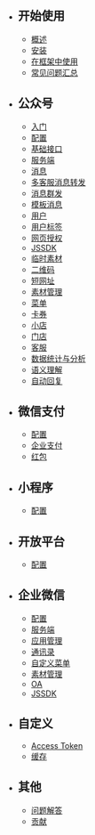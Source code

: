 - ## 开始使用
  - [概述](/docs/{{version}}/{{lang}}/index)
  - [安装](/docs/{{version}}/{{lang}}/installation)
  - [在框架中使用](/docs/{{version}}/{{lang}}/integration)
  - [常见问题汇总](/docs/{{version}}/{{lang}}/troubleshooting)

- ## 公众号
  - [入门](/docs/{{version}}/{{lang}}/official-account/index)
  - [配置](/docs/{{version}}/{{lang}}/official-account/configuration)
  - [基础接口](/docs/{{version}}/{{lang}}/official-account/base)
  - [服务端](/docs/{{version}}/{{lang}}/official-account/server)
  - [消息](/docs/{{version}}/{{lang}}/official-account/messages)
  - [多客服消息转发](/docs/{{version}}/{{lang}}/official-account/message-transfer)
  - [消息群发](/docs/{{version}}/{{lang}}/official-account/broadcasting)
  - [模板消息](/docs/{{version}}/{{lang}}/official-account/template_message)
  - [用户](/docs/{{version}}/{{lang}}/official-account/user)
  - [用户标签](/docs/{{version}}/{{lang}}/official-account/user-tag)
  - [网页授权](/docs/{{version}}/{{lang}}/official-account/oauth)
  - [JSSDK](/docs/{{version}}/{{lang}}/basic-services/jssdk)
  - [临时素材](/docs/{{version}}/{{lang}}/basic-services/media)
  - [二维码](/docs/{{version}}/{{lang}}/basic-services/qrcode)
  - [短网址](/docs/{{version}}/{{lang}}/basic-services/url)
  - [素材管理](/docs/{{version}}/{{lang}}/official-account/material)
  - [菜单](/docs/{{version}}/{{lang}}/official-account/menu)
  - [卡券](/docs/{{version}}/{{lang}}/official-account/card)
  - [小店](/docs/{{version}}/{{lang}}/official-account/store)
  - [门店](/docs/{{version}}/{{lang}}/official-account/poi)
  - [客服](/docs/{{version}}/{{lang}}/official-account/customer_service)
  - [数据统计与分析](/docs/{{version}}/{{lang}}/official-account/data_cube)
  - [语义理解](/docs/{{version}}/{{lang}}/official-account/semantic)
  - [自动回复](/docs/{{version}}/{{lang}}/official-account/reply)

- ## 微信支付
  - [配置](/docs/{{version}}/{{lang}}/payment/index)
  - [企业支付](/docs/{{version}}/{{lang}}/payment/merchant_payment)
  - [红包](/docs/{{version}}/{{lang}}/payment/lucky-money)

- ## 小程序
  - [配置](/docs/{{version}}/{{lang}}/mini-program/index)

- ## 开放平台
  - [配置](/docs/{{version}}/{{lang}}/open-platform/index)

- ## 企业微信
  - [配置](/docs/{{version}}/{{lang}}/wework/index)
  - [服务端](/docs/{{version}}/{{lang}}/wework/server)
  - [应用管理](/docs/{{version}}/{{lang}}/wework/agents)
  - [通讯录](/docs/{{version}}/{{lang}}/wework/contacts)
  - [自定义菜单](/docs/{{version}}/{{lang}}/wework/menu)
  - [素材管理](/docs/{{version}}/{{lang}}/wework/media)
  - [OA](/docs/{{version}}/{{lang}}/wework/oa)
  - [JSSDK](/docs/{{version}}/{{lang}}/basic-services/jssdk)

- ## 自定义
  - [Access Token](/docs/{{version}}/{{lang}}/customize/access_token)
  - [缓存](/docs/{{version}}/{{lang}}/customize/cache)

- ## 其他
  - [问题解答](/docs/{{version}}/{{lang}}/troubleshooting)
  - [贡献](/docs/{{version}}/{{lang}}/contributing)